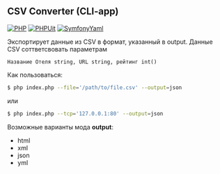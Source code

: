 ## CSV Converter (CLI-app)

[![PHP](https://img.shields.io/badge/php-%5E7.1-green.svg)]()
[![PHPUit](https://img.shields.io/badge/phpunit-%5E6.4--dev-green.svg)]()
[![SymfonyYaml](https://img.shields.io/badge/Symfony--Yaml-%5E3.2-green.svg)]()

Экспортирует данные из CSV в формат, указанный в output.
Данные CSV соттветсвовать параметрам 

``Название Отеля string, URL string, рейтинг int()``

Как пользоваться:

```sh
$ php index.php --file='/path/to/file.csv' --output=json 
```
или
```sh
$ php index.php --tcp='127.0.0.1:80' --output=json 
```
Возможные варианты мода **output**:
* html
* xml
* json
* yml
